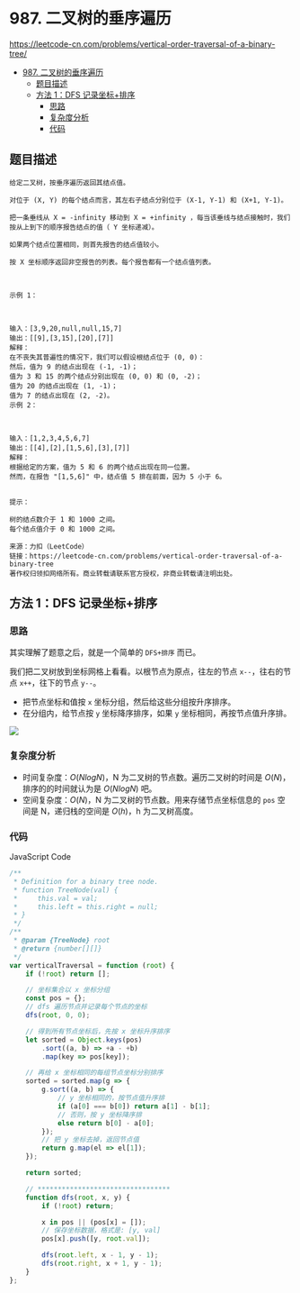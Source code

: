 # 987. 二叉树的垂序遍历

https://leetcode-cn.com/problems/vertical-order-traversal-of-a-binary-tree/

- [987. 二叉树的垂序遍历](#987-二叉树的垂序遍历)
  - [题目描述](#题目描述)
  - [方法 1：DFS 记录坐标+排序](#方法-1dfs-记录坐标排序)
    - [思路](#思路)
    - [复杂度分析](#复杂度分析)
    - [代码](#代码)

## 题目描述

```
给定二叉树，按垂序遍历返回其结点值。

对位于 (X, Y) 的每个结点而言，其左右子结点分别位于 (X-1, Y-1) 和 (X+1, Y-1)。

把一条垂线从 X = -infinity 移动到 X = +infinity ，每当该垂线与结点接触时，我们按从上到下的顺序报告结点的值（ Y 坐标递减）。

如果两个结点位置相同，则首先报告的结点值较小。

按 X 坐标顺序返回非空报告的列表。每个报告都有一个结点值列表。

 

示例 1：



输入：[3,9,20,null,null,15,7]
输出：[[9],[3,15],[20],[7]]
解释：
在不丧失其普遍性的情况下，我们可以假设根结点位于 (0, 0)：
然后，值为 9 的结点出现在 (-1, -1)；
值为 3 和 15 的两个结点分别出现在 (0, 0) 和 (0, -2)；
值为 20 的结点出现在 (1, -1)；
值为 7 的结点出现在 (2, -2)。
示例 2：



输入：[1,2,3,4,5,6,7]
输出：[[4],[2],[1,5,6],[3],[7]]
解释：
根据给定的方案，值为 5 和 6 的两个结点出现在同一位置。
然而，在报告 "[1,5,6]" 中，结点值 5 排在前面，因为 5 小于 6。
 

提示：

树的结点数介于 1 和 1000 之间。
每个结点值介于 0 和 1000 之间。

来源：力扣（LeetCode）
链接：https://leetcode-cn.com/problems/vertical-order-traversal-of-a-binary-tree
著作权归领扣网络所有。商业转载请联系官方授权，非商业转载请注明出处。
```

## 方法 1：DFS 记录坐标+排序

### 思路

其实理解了题意之后，就是一个简单的 `DFS+排序` 而已。

我们把二叉树放到坐标网格上看看。以根节点为原点，往左的节点 `x--`，往右的节点 `x++`，往下的节点 `y--`。

-   把节点坐标和值按 `x` 坐标分组，然后给这些分组按升序排序。
-   在分组内，给节点按 `y` 坐标降序排序，如果 `y` 坐标相同，再按节点值升序排。

![](https://cdn.jsdelivr.net/gh/suukii/91-days-algorithm/assets/987_0.png)

### 复杂度分析

-   时间复杂度：$O(NlogN)$，N 为二叉树的节点数。遍历二叉树的时间是 $O(N)$，排序的的时间就认为是 $O(NlogN)$ 吧。
-   空间复杂度：$O(N)$，N 为二叉树的节点数。用来存储节点坐标信息的 `pos` 空间是 N，递归栈的空间是 $O(h)$，h 为二叉树高度。

### 代码

JavaScript Code

```js
/**
 * Definition for a binary tree node.
 * function TreeNode(val) {
 *     this.val = val;
 *     this.left = this.right = null;
 * }
 */
/**
 * @param {TreeNode} root
 * @return {number[][]}
 */
var verticalTraversal = function (root) {
    if (!root) return [];

    // 坐标集合以 x 坐标分组
    const pos = {};
    // dfs 遍历节点并记录每个节点的坐标
    dfs(root, 0, 0);

    // 得到所有节点坐标后，先按 x 坐标升序排序
    let sorted = Object.keys(pos)
        .sort((a, b) => +a - +b)
        .map(key => pos[key]);

    // 再给 x 坐标相同的每组节点坐标分别排序
    sorted = sorted.map(g => {
        g.sort((a, b) => {
            // y 坐标相同的，按节点值升序排
            if (a[0] === b[0]) return a[1] - b[1];
            // 否则，按 y 坐标降序排
            else return b[0] - a[0];
        });
        // 把 y 坐标去掉，返回节点值
        return g.map(el => el[1]);
    });

    return sorted;

    // *********************************
    function dfs(root, x, y) {
        if (!root) return;

        x in pos || (pos[x] = []);
        // 保存坐标数据，格式是: [y, val]
        pos[x].push([y, root.val]);

        dfs(root.left, x - 1, y - 1);
        dfs(root.right, x + 1, y - 1);
    }
};
```

